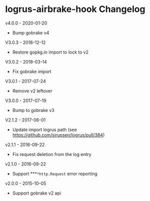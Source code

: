 # logrus-airbrake-hook Changelog

v4.0.0 - 2020-01-20

* Bump gobrake v4

V3.0.3 - 2018-12-12

* Restore gopkg.in import to lock to v2

V3.0.2 - 2018-03-14

* Fix gobrake import

V3.0.1 - 2017-07-24

* Remove v2 leftover

V3.0.0 - 2017-07-19

* Bump to gobrake v3

V2.1.2 - 2017-06-01

* Update import logrus path (see https://github.com/sirupsen/logrus/pull/384)

v2.1.1 - 2016-09-22

* Fix request deletion from the log entry

v2.1.0 - 2016-09-22

* Support ***`*http.Request` error reporting

v2.0.0 - 2015-10-05

* Support gobrake v2 api

